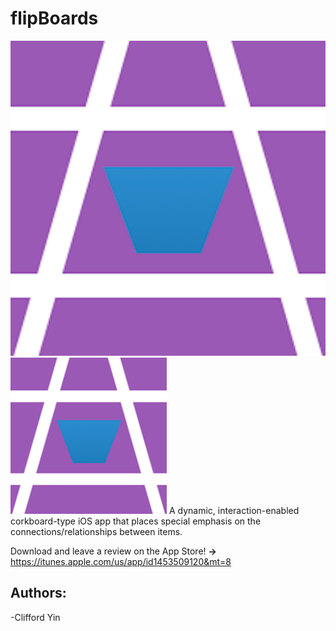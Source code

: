 # flipBoards

![alt text](https://github.com/cliffdawg/Nexus/blob/master/Nexus/Resources/Assets.xcassets/Nexus.imageset/cliff.png)
<img src="https://github.com/cliffdawg/Nexus/blob/master/Nexus/Resources/Assets.xcassets/Nexus.imageset/cliff.png" width="250">
A dynamic, interaction-enabled corkboard-type iOS app that places special emphasis on the connections/relationships between items.

Download and leave a review on the App Store! **->** https://itunes.apple.com/us/app/id1453509120&mt=8

## Authors:
-Clifford Yin

